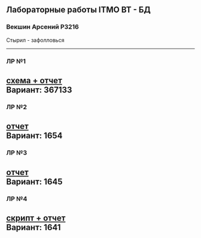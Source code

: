 ## Лабораторные работы ITMO ВТ - БД
### Векшин Арсений P3216
Стырил - зафолловься

---

### ЛР №1
[схема + отчет](https://github.com/ArsenyVekshin/ITMO/tree/master/DB/lab1)   
Вариант: 367133
---

### ЛР №2
[отчет](https://github.com/ArsenyVekshin/ITMO/tree/master/DB/lab2)   
Вариант: 1654
---

### ЛР №3
[отчет](https://github.com/ArsenyVekshin/ITMO/tree/master/DB/lab3)   
Вариант: 1645
---

### ЛР №4
[скрипт + отчет](https://github.com/ArsenyVekshin/ITMO/tree/master/DB/lab4)   
Вариант: 1641
---
